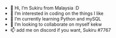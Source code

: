 - 👋 Hi, I’m Sukiru from Malaysia :D
- 👀 I’m interested in coding on the things I like
- 🌱 I’m currently learning Python and mySQL
- 💞️ I’m looking to collaborate on myself kekw
- 📫 add me on discord if you want, Sukiru #7767

<!---
SukiruToKiru/SukiruToKiru is a ✨ special ✨ repository because its `README.md` (this file) appears on your GitHub profile.
You can click the Preview link to take a look at your changes.
--->

